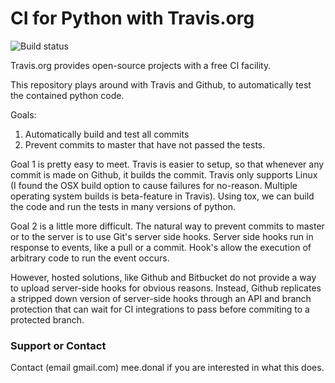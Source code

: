 # CI for Python with Travis.org
![Build status](https://travis-ci.org/ddmee/travis-git-python.svg?branch=master)

Travis.org provides open-source projects with a free CI facility. 

This repository plays around with Travis and Github, to automatically test the contained python code.

Goals:
1. Automatically build and test all commits
2. Prevent commits to master that have not passed the tests.

Goal 1 is pretty easy to meet. Travis is easier to setup, so that whenever any commit is made on Github, it builds the commit. Travis only supports Linux (I found the OSX build option to cause failures for no-reason. Multiple operating system builds is beta-feature in Travis). Using tox, we can build the code and run the tests in many versions of python.

Goal 2 is a little more difficult. The natural way to prevent commits to master or to the server is to use Git's server side hooks. Server side hooks run in response to events, like a pull or a commit. Hook's allow the execution of arbitrary code to run the event occurs.

However, hosted solutions, like Github and Bitbucket do not provide a way to upload server-side hooks for obvious reasons. Instead, Github replicates a stripped down version of server-side hooks through an API and branch protection that can wait for CI integrations to pass before commiting to a protected branch.

### Support or Contact

Contact (email gmail.com) mee.donal  if you are interested in what this does.

